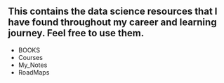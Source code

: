 ## This contains the data science resources that I have found throughout my career and learning journey. Feel free to use them.

- BOOKS
- Courses
- My_Notes
- RoadMaps
